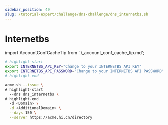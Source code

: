 ```yaml
---
sidebar_position: 49
slug: /tutorial-expert/challenge/dns-challenge/dns_internetbs.sh
---
```


# Internetbs

import AccountConfCacheTip from './_account_conf_cache_tip.md';

<AccountConfCacheTip />

```bash
# highlight-start
export INTERNETBS_API_KEY="Change to your INTERNETBS API KEY"
export INTERNETBS_API_PASSWORD="Change to your INTERNETBS API PASSWORD"
# highlight-end

acme.sh --issue \
# highlight-start
  --dns dns_internetbs \
# highlight-end
  -d <Domain> \
  -d <AdditionalDomain> \
  --days 150 \
  --server https://acme.hi.cn/directory
```
